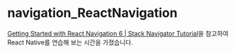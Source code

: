 # navigation_ReactNavigation
[Getting Started with React Navigation 6 | Stack Navigator Tutorial](https://www.youtube.com/watch?v=0bFy7TVQTl0)을 참고하여
React Native를 연습해 보는 시간을 가졌습니다.
